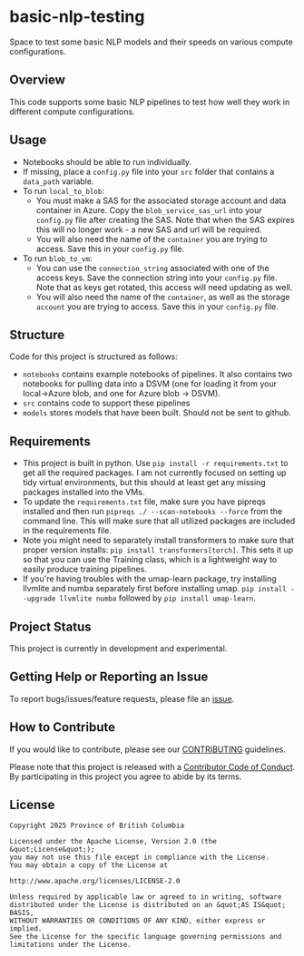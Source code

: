 # basic-nlp-testing

Space to test some basic NLP models and their speeds on various compute configurations.

## Overview

This code supports some basic NLP pipelines to test how well they work in different compute configurations.

## Usage

* Notebooks should be able to run individually.
* If missing, place a `config.py` file into your `src` folder that contains a `data_path` variable.  
* To run `local_to_blob`:
  * You must make a SAS for the associated storage account and data container in Azure. Copy the `blob_service_sas_url` into your `config.py` file after creating the SAS. Note that when the SAS expires this will no longer work - a new SAS and url will be required.
  * You will also need the name of the `container` you are trying to access. Save this in your `config.py` file.
* To run `blob_to_vm`:
  * You can use the `connection_string` associated with one of the access keys. Save the connection string into your `config.py` file. Note that as keys get rotated, this access will need updating as well.
  * You will also need the name of the `container`, as well as the storage `account` you are trying to access. Save this in your `config.py` file.

## Structure

Code for this project is structured as follows:

* `notebooks` contains example notebooks of pipelines. It also contains two notebooks for pulling data into a DSVM (one for loading it from your local->Azure blob, and one for Azure blob -> DSVM).
* `src` contains code to support these pipelines
* `models` stores models that have been built. Should not be sent to github.

## Requirements

* This project is built in python. Use `pip install -r requirements.txt` to get all the required packages. I am not currently focused on setting up tidy virtual environments, but this should at least get any missing packages installed into the VMs.
* To update the `requirements.txt` file, make sure you have pipreqs installed and then run `pipreqs ./ --scan-notebooks --force` from the command line. This will make sure that all utilized packages are included in the requirements file.
* Note you might need to separately install transformers to make sure that proper version installs: `pip install transformers[torch]`. This sets it up so that you can use the Training class, which is a lightweight way to easily produce training pipelines.
* If you're having troubles with the umap-learn package, try installing llvmlite and numba separately first before installing umap. `pip install --upgrade llvmlite numba` followed by `pip install umap-learn`.

## Project Status

This project is currently in development and experimental.

## Getting Help or Reporting an Issue

To report bugs/issues/feature requests, please file an [issue](https://github.com/lindsay-fredrick/basic-nlp-testing/issues/).

## How to Contribute

If you would like to contribute, please see our [CONTRIBUTING](CONTRIBUTING.md) guidelines.

Please note that this project is released with a [Contributor Code of Conduct](CODE_OF_CONDUCT.md). By participating in this project you agree to abide by its terms.

## License

```
Copyright 2025 Province of British Columbia

Licensed under the Apache License, Version 2.0 (the &quot;License&quot;);
you may not use this file except in compliance with the License.
You may obtain a copy of the License at

http://www.apache.org/licenses/LICENSE-2.0

Unless required by applicable law or agreed to in writing, software distributed under the License is distributed on an &quot;AS IS&quot; BASIS,
WITHOUT WARRANTIES OR CONDITIONS OF ANY KIND, either express or implied.
See the License for the specific language governing permissions and limitations under the License.
```
